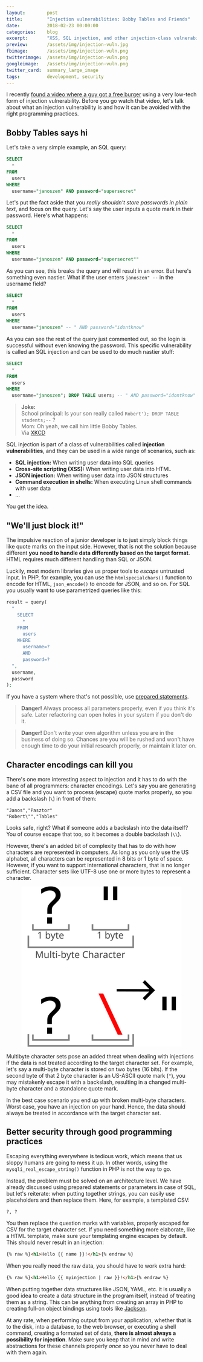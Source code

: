 ```yaml
---
layout:        post
title:         "Injection vulnerabilities: Bobby Tables and Friends"
date:          2018-02-23 00:00:00
categories:    blog
excerpt:       "XSS, SQL injection, and other injection-class vulnerabilities can cause some serious damage. Let's root them out!"
preview:       /assets/img/injection-vuln.jpg
fbimage:       /assets/img/injection-vuln.png
twitterimage:  /assets/img/injection-vuln.png
googleimage:   /assets/img/injection-vuln.png
twitter_card:  summary_large_image
tags:          development, security
---
```


I recently [found a video where a guy got a free burger](https://www.youtube.com/watch?v=WWJTsKaJT_g) using a very
low-tech form of injection vulnerability. Before you go watch that video, let's talk about what an injection 
vulnerability is and how it can be avoided with the right programming practices.

## Bobby Tables says hi

Let's take a very simple example, an SQL query:

```sql
SELECT
  *
FROM
  users
WHERE
  username="janoszen" AND password="supersecret"
```

Let's put the fact aside that you *really shouldn't store passwords in plain text*, and focus on the query. Let's say
the user inputs a quote mark in their password. Here's what happens:

```sql
SELECT
  *
FROM
  users
WHERE
  username="janoszen" AND password="supersecret""
```

As you can see, this breaks the query and will result in an error. But here's something even nastier. What if the user
enters `janoszen" --` in the username field?

```sql
SELECT
  *
FROM
  users
WHERE
  username="janoszen" -- " AND password="idontknow"
```

As you can see the rest of the query just commented out, so the login is successful without even knowing the password.
This specific vulnerability is called an SQL injection and can be used to do much nastier stuff:

```sql
SELECT
  *
FROM
  users
WHERE
  username="janoszen"; DROP TABLE users; -- " AND password="idontknow"
```

> **Joke:** <br />
> School principal: Is your son really called `Robert'); DROP TABLE students;--` ? <br />
> Mom: Oh yeah, we call him little Bobby Tables.<br />
> Via [XKCD](https://xkcd.com/327/)

SQL injection is part of a class of vulnerabilities called **injection vulnerabilities**, and they can be used in a
wide range of scenarios, such as:

- **SQL injection:** When writing user data into SQL queries
- **Cross-site scripting (XSS):** When writing user data into HTML
- **JSON injection:** When writing user data into JSON structures
- **Command execution in shells:** When executing Linux shell commands with user data
- ...

You get the idea.

## "We'll just block it!"

The impulsive reaction of a junior developer is to just simply block things like quote marks on the input side. However,
that is not the solution because different **you need to handle data differently based on the target format**. HTML
requires much different handling than SQL or JSON.

Luckily, most modern libraries give us proper tools to *escape* untrusted input. In PHP, for example, you can use the
`htmlspecialchars()` function to encode for HTML, `json_encode()` to encode for JSON, and so on. For SQL you usually
want to use parametrized queries like this:

```php
result = query(
  "
    SELECT
      *
    FROM
      users
    WHERE
      username=?
      AND
      password=?
  ",
  username,
  password
);
```

If you have a system where that's not possible, use [prepared statements](https://en.wikipedia.org/wiki/Prepared_statement).

> **Danger!** Always process all parameters properly, even if you think it's safe. Later refactoring can open holes in
> your system if you don't do it.

> **Danger!** Don't write your own algorithm unless you are in the business of doing so. Chances are you will
> be rushed and won't have enough time to do your initial research properly, or maintain it later on.

## Character encodings can kill you

There's one more interesting aspect to injection and it has to do with the bane of all programmers: character encodings.
Let's say you are generating a CSV file and you want to process (escape) quote marks properly, so you add a backslash
(`\`) in front of them:

```csv
"Janos","Pasztor"
"Robert\"","Tables"
```

Looks safe, right? What if someone adds a backslash into the data itself? You of course escape that too, so it becomes
a double backslash (`\\`).

However, there's an added bit of complexity that has to do with how characters are represented in computers. As long as
you only use the US alphabet, all characters can be represented in 8 bits or 1 byte of space. However, if you want to
support international characters, that is no longer sufficient. Character sets like UTF-8 use one or more bytes to 
represent a character.

<figure>
<img src="/assets/img/multibyte-injection.svg" alt="" />
</figure>

Multibyte character sets pose an added threat when dealing with injections if the data is not treated according to the
target character set. For example, let's say a multi-byte character is stored on two bytes (16 bits). If the second byte
of that 2 byte character is an US-ASCII quote mark (`"`), you may mistakenly escape it with a backslash, resulting in
a changed multi-byte character and a standalone quote mark.

In the best case scenario you end up with broken multi-byte characters. Worst case, you have an injection on your hand.
Hence, the data should always be treated in accordance with the target character set.

## Better security through good programming practices

Escaping everything everywhere is tedious work, which means that us sloppy humans are going to mess it up. In other
words, using the `mysqli_real_escape_string()` function in PHP is not the way to go.

Instead, the problem must be solved on an architecture level. We have already discussed using prepared statements or 
parameters in case of SQL, but let's reiterate: when putting together strings, you can easily use placeholders and then
replace them. Here, for example, a templated CSV:

```csv
?, ?
```

You then replace the question marks with variables, properly escaped for CSV for the target character set. If you need
something more elaborate, like a HTML template, make sure your templating engine escapes by default. This should never
result in an injection:

```html
{% raw %}<h1>Hello {{ name }}!</h1>{% endraw %}
```

When you really need the raw data, you should have to work extra hard:

```html
{% raw %}<h1>Hello {{ myinjection | raw }}!</h1>{% endraw %}
```

When putting together data structures like JSON, YAML, etc. it is usually a good idea to create a data structure in
the program itself, instead of treating them as a string. This can be anything from creating an array in PHP to
creating full-on object bindings using tools like [Jackson](https://github.com/FasterXML/jackson-databind).

At any rate, when performing output from your application, whether that is to the disk, into a database, to the web
browser, or executing a shell command, creating a formated set of data, **there is almost always a possibility for
injection**. Make sure you keep that in mind and write abstractions for these channels properly *once* so you never have
to deal with them again.